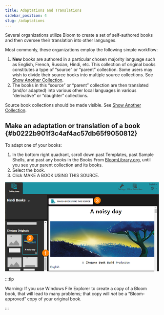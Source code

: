 ```yaml
---
title: Adaptations and Translations
sidebar_position: 4
slug: /adaptations
---
```




Several organizations utilize Bloom to create a set of self-authored books and then oversee their translation into other languages.


Most commonly, these organizations employ the following simple workflow:

1. **New** books are authored in a particular chosen majority language such as English, French, Russian, Hindi, etc. This collection of original books constitutes a type of “source” or “parent” collection. Some users may wish to divide their source books into multiple source collections. See [Show Another Collection](/show-another-collection).
2. The books in this “source” or “parent” collection are then translated (and/or adapted) into various other local languages in various “derivative” or “daughter” collections.

Source book collections should be made visible. See [Show Another Collection](/show-another-collection). 


## Make an adaptation or translation of a book {#b0222b901f3c4af4ac57db65f9050812}


To adapt one of your books:

1. In the bottom right quadrant, scroll down past Templates, past Sample Shells, and past any books in the Books From [BloomLibrary.org](http://bloomlibrary.org/), until you see your parent collection and its books.
2. Select the book.
3. Click MAKE A BOOK USING THIS SOURCE.

![](./adaptations.21c2f879-c8e8-4a50-8446-08d3dadb6911.png)


:::tip

Warning: If you use Windows File Explorer to create a copy of a Bloom book, that will lead to many problems; that copy will _not_ be a “Bloom-approved” copy of your original book.

:::



